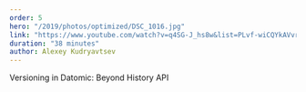 ```yaml
---
order: 5
hero: "/2019/photos/optimized/DSC_1016.jpg"
link: "https://www.youtube.com/watch?v=q4SG-J_hs8w&list=PLvf-wiCQYkAVvrZr53Upxti9Hr3t7V4bW&index=7&t=0s"
duration: "38 minutes"
author: Alexey Kudryavtsev
---
```


Versioning in Datomic: Beyond History API
